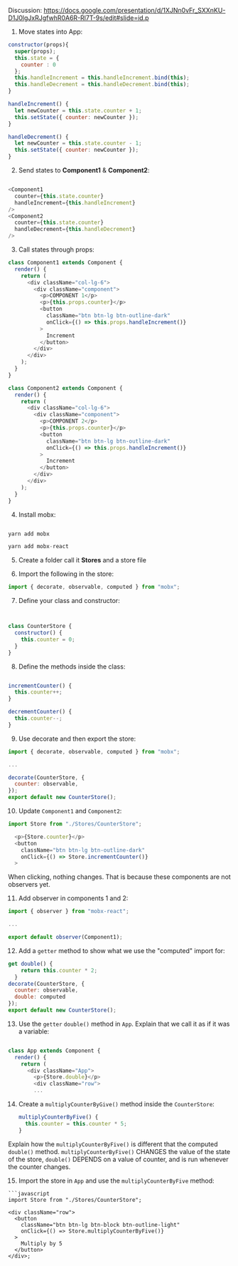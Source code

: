 Discussion: https://docs.google.com/presentation/d/1XJNn0vFr_SXXnKU-D1J0lgJxRJgfwhR0A6R-Rl7T-9s/edit#slide=id.p

1. Move states into App:

```javascript
constructor(props){
  super(props);
  this.state = {
    counter : 0
  };
  this.handleIncrement = this.handleIncrement.bind(this);
  this.handleDecrement = this.handleDecrement.bind(this);
}

handleIncrement() {
  let newCounter = this.state.counter + 1;
  this.setState({ counter: newCounter });
}

handleDecrement() {
  let newCounter = this.state.counter - 1;
  this.setState({ counter: newCounter });
}

```

2. Send states to **Component1** & **Component2**:

```javascript

<Component1
  counter={this.state.counter}
  handleIncrement={this.handleIncrement}
/>
<Component2
  counter={this.state.counter}
  handleDecrement={this.handleDecrement}
/>

```

3. Call states through props:

```javascript
class Component1 extends Component {
  render() {
    return (
      <div className="col-lg-6">
        <div className="component">
          <p>COMPONENT 1</p>
          <p>{this.props.counter}</p>
          <button
            className="btn btn-lg btn-outline-dark"
            onClick={() => this.props.handleIncrement()}
          >
            Increment
          </button>
        </div>
      </div>
    );
  }
}

class Component2 extends Component {
  render() {
    return (
      <div className="col-lg-6">
        <div className="component">
          <p>COMPONENT 2</p>
          <p>{this.props.counter}</p>
          <button
            className="btn btn-lg btn-outline-dark"
            onClick={() => this.props.handleIncrement()}
          >
            Increment
          </button>
        </div>
      </div>
    );
  }
}
```

4. Install mobx:

```javascript

yarn add mobx

yarn add mobx-react

```

5. Create a folder call it **Stores** and a store file

6. Import the following in the store:

```javascript
import { decorate, observable, computed } from "mobx";
```

7. Define your class and constructor:

```javascript


class CounterStore {
  constructor() {
    this.counter = 0;
  }
}
```

8. Define the methods inside the class:

```javascript

incrementCounter() {
  this.counter++;
}

decrementCounter() {
  this.counter--;
}

```
9. Use decorate and then export the store:

```javascript
import { decorate, observable, computed } from "mobx";

...

decorate(CounterStore, {
  counter: observable,
});
export default new CounterStore();

```


10. Update `Component1` and `Component2`:

```javascript
import Store from "./Stores/CounterStore";

  <p>{Store.counter}</p>
  <button
    className="btn btn-lg btn-outline-dark"
    onClick={() => Store.incrementCounter()}
  >
```

When clicking, nothing changes. That is because these components are not observers yet. 

11. Add observer in components 1 and 2:

```javascript
import { observer } from "mobx-react";

...

export default observer(Component1);

```

12. Add a `getter` method to show what we use the "computed" import for:
```javascript
get double() {
    return this.counter * 2;
  }
decorate(CounterStore, {
  counter: observable,
  double: computed
});
export default new CounterStore();
```

13. Use the `getter` `double()` method in `App`. Explain that we call it as if it was a variable:

```javascript

class App extends Component {
  render() {
    return (
      <div className="App">
        <p>{Store.double}</p>
        <div className="row">
        ...
   ```

14. Create a `multiplyCounterByGive()` method inside the `CounterStore`:
	```javascript
	multiplyCounterByFive() {
	  this.counter = this.counter * 5;
	}
	```
Explain how the `multiplyCounterByFive()` is different that the computed `double()` method. `multiplyCounterByFive()` CHANGES the value of the state of the store, `double()` DEPENDS on a value of counter, and is run whenever the counter changes. 
	
15.  Import the store in `App` and use the `multiplyCounterByFive` method:
	
	```javascript
	import Store from "./Stores/CounterStore";
	
	<div className="row">
	  <button
	    className="btn btn-lg btn-block btn-outline-light"
	    onClick={() => Store.multiplyCounterByFive()}
	  >
	    Multiply by 5
	  </button>
	</div>;
```
